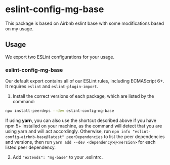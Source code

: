 # eslint-config-mg-base

This package is based on Airbnb eslint base with some modifications based on my usage.

## Usage

We export two ESLint configurations for your usage.

### eslint-config-mg-base

Our default export contains all of our ESLint rules, including ECMAScript 6+. It requires `eslint` and `eslint-plugin-import`.

1. Install the correct versions of each package, which are listed by the command:

```sh
npx install-peerdeps --dev eslint-config-mg-base
```

If using **yarn**, you can also use the shortcut described above if you have npm 5+ installed on your machine, as the command will detect that you are using yarn and will act accordingly.
Otherwise, run `npm info "eslint-config-airbnb-base@latest" peerDependencies` to list the peer dependencies and versions, then run `yarn add --dev <dependency>@<version>` for each listed peer dependency.

2. Add `"extends": "mg-base"` to your .eslintrc.

